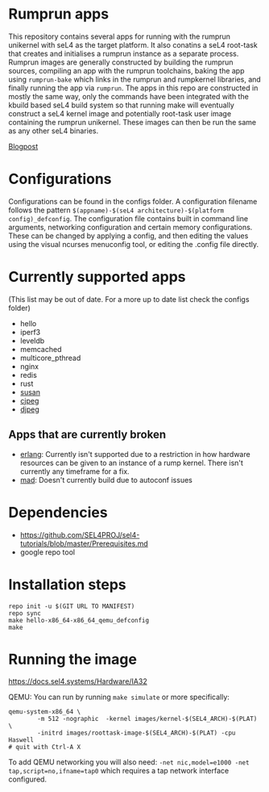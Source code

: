 <!--
     Copyright 2017, Data61
     Commonwealth Scientific and Industrial Research Organisation (CSIRO)
     ABN 41 687 119 230.

     This software may be distributed and modified according to the terms of
     the BSD 2-Clause license. Note that NO WARRANTY is provided.
     See "LICENSE_BSD2.txt" for details.

     @TAG(DATA61_BSD)
-->
# Rumprun apps

This repository contains several apps for running with the rumprun unikernel with seL4 as the target platform.  It also conatins a seL4 root-task that creates and initialises a rumprun instance as a separate process.
Rumprun images are generally constructed by building the rumprun sources, compiling an app with the rumprun
toolchains, baking the app using `rumprun-bake` which links in the rumprun and rumpkernel libraries, and finally
running the app via `rumprun`.  The apps in this repo are constructed in mostly the same way, only the commands
have been integrated with the kbuild based seL4 build system so that running make will eventually construct a
seL4 kernel image and potentially root-task user image containing the rumprun unikernel.  These images can then
be run the same as any other seL4 binaries.

[Blogpost](https://research.csiro.au/tsblog/using-rump-kernels-to-run-unmodified-netbsd-drivers-on-sel4/)

# Configurations

Configurations can be found in the configs folder.  A configuration filename follows the pattern
`$(appname)-$(seL4 architecture)-$(platform config)_defconfig`.  The configuration file contains
built in command line arguments, networking configuration and certain memory configurations.  These
can be changed by applying a config, and then editing the values using the visual ncurses menuconfig tool, or
editing the .config file directly.

# Currently supported apps
(This list may be out of date.  For a more up to date list check the configs folder)
* hello
* iperf3
* leveldb
* memcached
* multicore_pthread
* nginx
* redis
* rust
* [susan](userapps/susan/README.md)
* [cjpeg](userapps/cjpeg/README.md)
* [djpeg](userapps/djpeg/README.md)

## Apps that are currently broken
* [erlang](userapps/erlang/README.md): Currently isn't supported due to a restriction in how hardware resources
  can be given to an instance of a rump kernel. There isn't currently any timeframe for a fix.
* [mad](userapps/mad/README.md): Doesn't currently build due to autoconf issues

# Dependencies
* https://github.com/SEL4PROJ/sel4-tutorials/blob/master/Prerequisites.md
* google repo tool


# Installation steps
```
repo init -u $(GIT URL TO MANIFEST)
repo sync
make hello-x86_64-x86_64_qemu_defconfig
make
```


# Running the image
https://docs.sel4.systems/Hardware/IA32

QEMU:
You can run by running `make simulate` or more specifically: 
```
qemu-system-x86_64 \
		-m 512 -nographic  -kernel images/kernel-$(SEL4_ARCH)-$(PLAT) \
		-initrd images/roottask-image-$(SEL4_ARCH)-$(PLAT) -cpu Haswell
# quit with Ctrl-A X
```
To add QEMU networking you will also need: `-net nic,model=e1000 -net tap,script=no,ifname=tap0` which requires
a tap network interface configured.